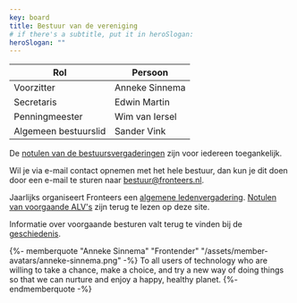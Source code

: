 ```yaml
---
key: board
title: Bestuur van de vereniging
# if there's a subtitle, put it in heroSlogan:
heroSlogan: ""
---
```


| Rol                  | Persoon        |
| -------------------- | -------------- |
| Voorzitter           | Anneke Sinnema |
| Secretaris           | Edwin Martin   |
| Penningmeester       | Wim van Iersel |
| Algemeen bestuurslid | Sander Vink    |

De [notulen van de bestuursvergaderingen](/nl/vereniging/bestuur/notulen) zijn voor iedereen toegankelijk.

Wil je via e-mail contact opnemen met het hele bestuur, dan kun je dit doen door een e-mail te sturen naar <bestuur@fronteers.nl>.

Jaarlijks organiseert Fronteers een [algemene ledenvergadering](/nl/vereniging/alv). [Notulen van voorgaande ALV's](/nl/vereniging/bestuur/notulen) zijn terug te lezen op deze site.

Informatie over voorgaande besturen valt terug te vinden bij de [geschiedenis](/nl/vereniging/geschiedenis).

{%- memberquote "Anneke Sinnema" "Frontender" "/assets/member-avatars/anneke-sinnema.png" -%}
To all users of technology who are willing to take a chance, make a choice, and try a new way of doing things so that we can nurture and enjoy a happy, healthy planet.
{%- endmemberquote -%}

